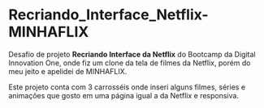 # Recriando_Interface_Netflix-MINHAFLIX
Desafio de projeto **Recriando Interface da Netflix** do Bootcamp da Digital Innovation One, onde fiz um clone da tela de filmes da Netflix, porém do meu jeito e apelidei de MINHAFLIX.

Este projeto conta com 3 carrosséis onde inseri alguns filmes, séries e animações que gosto em uma página igual a da Netflix e responsiva.

